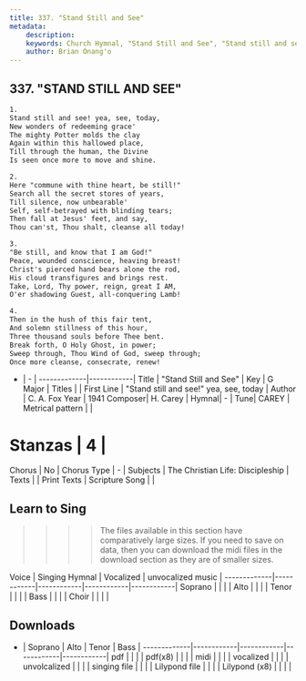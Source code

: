 ```yaml
---
title: 337. "Stand Still and See"
metadata:
    description: 
    keywords: Church Hymnal, "Stand Still and See", "Stand still and see!" yea, see, today, 
    author: Brian Onang'o
---
```



## 337. "STAND STILL AND SEE"

```txt
1.
Stand still and see! yea, see, today, 
New wonders of redeeming grace' 
The mighty Potter molds the clay 
Again within this hallowed place, 
Till through the human, the Divine 
Is seen once more to move and shine. 

2.
Here "commune with thine heart, be still!" 
Search all the secret stores of years, 
Till silence, now unbearable' 
Self, self-betrayed with blinding tears; 
Then fall at Jesus' feet, and say, 
Thou can'st, Thou shalt, cleanse all today! 

3.
"Be still, and know that I am God!" 
Peace, wounded conscience, heaving breast! 
Christ's pierced hand bears alone the rod, 
His cloud transfigures and brings rest. 
Take, Lord, Thy power, reign, great I AM, 
O'er shadowing Guest, all-conquering Lamb! 

4.
Then in the hush of this fair tent, 
And solemn stillness of this hour, 
Three thousand souls before Thee bent. 
Break forth, O Holy Ghost, in power; 
Sweep through, Thou Wind of God, sweep through; 
Once more cleanse, consecrate, renew!
```

- |   -  |
-------------|------------|
Title | "Stand Still and See" |
Key | G Major |
Titles |  |
First Line | "Stand still and see!" yea, see, today |
Author | C. A. Fox
Year | 1941
Composer| H. Carey |
Hymnal|  - |
Tune| CAREY |
Metrical pattern | |
# Stanzas | 4 |
Chorus | No |
Chorus Type | - |
Subjects | The Christian Life: Discipleship |
Texts |  |
Print Texts | 
Scripture Song |  |
  
## Learn to Sing

>>>> The files available in this section have comparatively large sizes. If you need to save on data, then you can download the midi files in the download section as they are of smaller sizes.

Voice |  Singing Hymnal | Vocalized | unvocalized music |
-------------|------------|------------|------------|------------|
Soprano | | | |
Alto | | | |
Tenor | | | |
Bass | | | |
Choir | | | |

## Downloads

- |  Soprano | Alto | Tenor | Bass |
-------------|------------|------------|------------|------------|
pdf | | | |
pdf(x8) | | | |
midi | | | |
vocalized | | | |
unvolcalized | | | |
singing file | | | |
Lilypond file | | | |
Lilypond (x8) | | | |
  